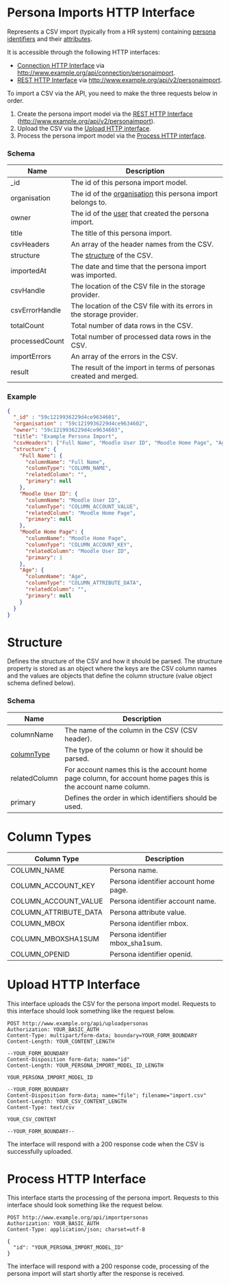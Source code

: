 ---
---

# Persona Imports HTTP Interface

Represents a CSV import (typically from a HR system) containing [persona](../http-personas) [identifiers](../http-persona-identifiers) and their [attributes](../http-persona-attributes).

It is accessible through the following HTTP interfaces:

- [Connection HTTP Interface](../http-connection) via http://www.example.org/api/connection/personaimport.
- [REST HTTP Interface](../http-rest) via http://www.example.org/api/v2/personaimport.

To import a CSV via the API, you need to make the three requests below in order.

1. Create the persona import model via the [REST HTTP Interface](../http-rest) (http://www.example.org/api/v2/personaimport).
2. Upload the CSV via the [Upload HTTP interface](#upload-http-interface).
3. Process the persona import model via the [Process HTTP interface](#process-http-interface).

### Schema

Name | Description
--- | ---
_id | The id of this persona import model.
organisation | The id of the [organisation](../http-organisations) this persona import belongs to.
owner | The id of the [user](../http-users) that created the persona import.
title | The title of this persona import.
csvHeaders | An array of the header names from the CSV.
structure | The [structure](#structure) of the CSV.
importedAt | The date and time that the persona import was imported.
csvHandle | The location of the CSV file in the storage provider.
csvErrorHandle | The location of the CSV file with its errors in the storage provider.
totalCount | Total number of data rows in the CSV.
processedCount | Total number of processed data rows in the CSV.
importErrors | An array of the errors in the CSV.
result | The result of the import in terms of personas created and merged.

### Example

```json
{
  "_id" : "59c1219936229d4ce9634601",
  "organisation" : "59c1219936229d4ce9634602",
  "owner": "59c1219936229d4ce9634603",
  "title": "Example Persona Import",
  "csvHeaders": ["Full Name", "Moodle User ID", "Moodle Home Page", "Age"],
  "structure": {
    "Full Name": {
      "columnName": "Full Name",
      "columnType": "COLUMN_NAME",
      "relatedColumn": "",
      "primary": null
    },
    "Moodle User ID": {
      "columnName": "Moodle User ID",
      "columnType": "COLUMN_ACCOUNT_VALUE",
      "relatedColumn": "Moodle Home Page",
      "primary": null
    },
    "Moodle Home Page": {
      "columnName": "Moodle Home Page",
      "columnType": "COLUMN_ACCOUNT_KEY",
      "relatedColumn": "Moodle User ID",
      "primary": 1
    },
    "Age": {
      "columnName": "Age",
      "columnType": "COLUMN_ATTRIBUTE_DATA",
      "relatedColumn": "",
      "primary": null
    }
  }
}
```

# Structure

Defines the structure of the CSV and how it should be parsed. The structure property is stored as an object where the keys are the CSV column names and the values are objects that define the column structure (value object schema defined below).

### Schema

Name | Description
--- | ---
columnName | The name of the column in the CSV (CSV header).
[columnType](#column-types) | The type of the column or how it should be parsed.
relatedColumn | For account names this is the account home page column, for account home pages this is the account name column.
primary | Defines the order in which identifiers should be used.

# Column Types

Column Type | Description
--- | ---
COLUMN_NAME | Persona name.
COLUMN_ACCOUNT_KEY | Persona identifier account home page.
COLUMN_ACCOUNT_VALUE | Persona identifier account name.
COLUMN_ATTRIBUTE_DATA | Persona attribute value.
COLUMN_MBOX | Persona identifier mbox.
COLUMN_MBOXSHA1SUM | Persona identifier mbox_sha1sum.
COLUMN_OPENID | Persona identifier openid.

# Upload HTTP Interface
This interface uploads the CSV for the persona import model. Requests to this interface should look something like the request below.

```http
POST http://www.example.org/api/uploadpersonas
Authorization: YOUR_BASIC_AUTH
Content-Type: multipart/form-data; boundary=YOUR_FORM_BOUNDARY
Content-Length: YOUR_CONTENT_LENGTH

--YOUR_FORM_BOUNDARY
Content-Disposition form-data; name="id"
Content-Length: YOUR_PERSONA_IMPORT_MODEL_ID_LENGTH

YOUR_PERSONA_IMPORT_MODEL_ID

--YOUR_FORM_BOUNDARY
Content-Disposition form-data; name="file"; filename="import.csv"
Content-Length: YOUR_CSV_CONTENT_LENGTH
Content-Type: text/csv

YOUR_CSV_CONTENT

--YOUR_FORM_BOUNDARY--
```

The interface will respond with a 200 response code when the CSV is successfully uploaded.

# Process HTTP Interface
This interface starts the processing of the persona import. Requests to this interface should look something like the request below.

```http
POST http://www.example.org/api/importpersonas
Authorization: YOUR_BASIC_AUTH
Content-Type: application/json; charset=utf-8

{
  "id": "YOUR_PERSONA_IMPORT_MODEL_ID"
}
```

The interface will respond with a 200 response code, processing of the persona import will start shortly after the response is received.
